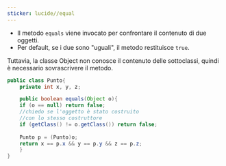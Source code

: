```yaml
---
sticker: lucide//equal
---
```

- Il metodo `equals` viene invocato per confrontare il contenuto di due oggetti.
- Per default, se i due sono "uguali", il metodo restituisce `true`.

Tuttavia, la classe Object non conosce il contenuto delle sottoclassi, quindi è necessario sovrascrivere il metodo.
```java
public class Punto{ 
	private int x, y, z;

	public boolean equals(Object o){
	if (o == null) return false;
	//chiedo se l'oggetto è stato costruito
	//con lo stesso costruttore
	if (getClass() != o.getClass()) return false;
	
	Punto p = (Punto)o;
	return x == p.x && y == p.y && z == p.z;
	}
}
```